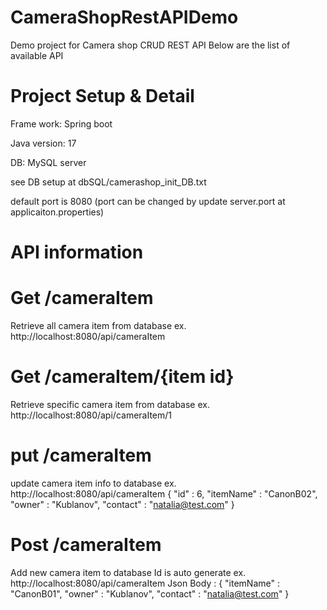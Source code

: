 # CameraShopRestAPIDemo
Demo project for Camera shop CRUD REST API
Below are the list of available API
# Project Setup & Detail
Frame work: Spring boot

Java version: 17

DB: MySQL server

see DB setup at dbSQL/camerashop_init_DB.txt

default port is 8080
(port can be changed by update server.port at applicaiton.properties)

# API information

# Get /cameraItem
Retrieve all camera item from database
ex. http://localhost:8080/api/cameraItem

# Get /cameraItem/{item id}
Retrieve specific camera item from database
ex. http://localhost:8080/api/cameraItem/1

# put /cameraItem
update camera item info to database
ex. http://localhost:8080/api/cameraItem
{
    "id" : 6,
    "itemName" : "CanonB02",
    "owner" : "Kublanov",
    "contact" : "natalia@test.com"
}

# Post /cameraItem
Add new camera item to database
Id is auto generate
ex. http://localhost:8080/api/cameraItem
Json Body :
{
    "itemName" : "CanonB01",
    "owner" : "Kublanov",
    "contact" : "natalia@test.com"
}
